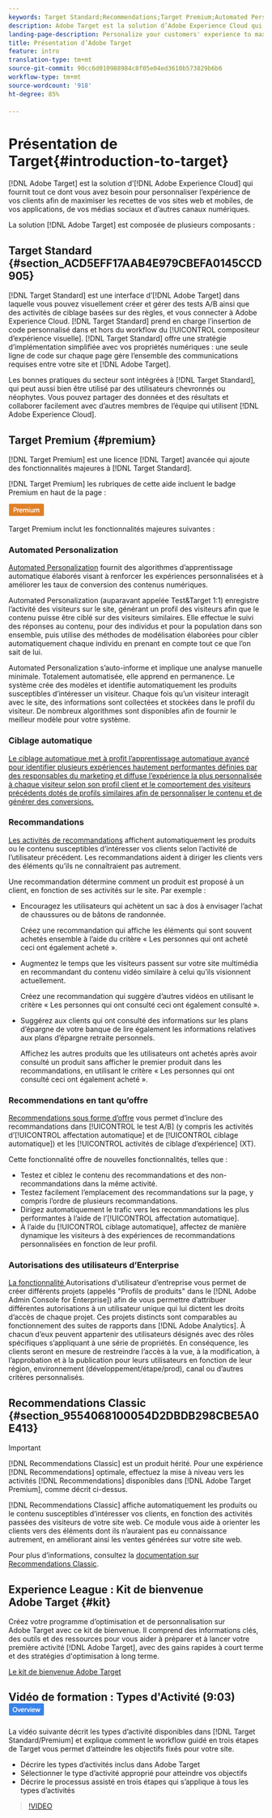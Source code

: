 ```yaml
---
keywords: Target Standard;Recommendations;Target Premium;Automated Personalization;auto-target;auto target;permissions;what is adobe target;
description: Adobe Target est la solution d’Adobe Experience Cloud qui fournit tout ce dont vous avez besoin pour personnaliser l’expérience de vos clients afin de maximiser les recettes de vos sites web et mobiles, de vos applications, de vos médias sociaux et d’autres canaux numériques.
landing-page-description: Personalize your customers' experience to maximize revenue on your web and mobile sites, apps, social media, and other digital channels.
title: Présentation d’Adobe Target
feature: intro
translation-type: tm+mt
source-git-commit: 90cc6d010988984c8f05e04ed3610b573829b6b6
workflow-type: tm+mt
source-wordcount: '918'
ht-degree: 85%

---
```



# Présentation de Target{#introduction-to-target}

[!DNL Adobe Target] est la solution d’[!DNL Adobe Experience Cloud] qui fournit tout ce dont vous avez besoin pour personnaliser l’expérience de vos clients afin de maximiser les recettes de vos sites web et mobiles, de vos applications, de vos médias sociaux et d’autres canaux numériques.

La solution [!DNL Adobe Target] est composée de plusieurs composants :

## Target Standard {#section_ACD5EFF17AAB4E979CBEFA0145CCD905}

[!DNL Target Standard] est une interface d’[!DNL Adobe Target] dans laquelle vous pouvez visuellement créer et gérer des tests A/B ainsi que des activités de ciblage basées sur des règles, et vous connecter à Adobe Experience Cloud. [!DNL Target Standard] prend en charge l’insertion de code personnalisé dans et hors du workflow du [!UICONTROL compositeur d’expérience visuelle]. [!DNL Target Standard] offre une stratégie d’implémentation simplifiée avec vos propriétés numériques : une seule ligne de code sur chaque page gère l’ensemble des communications requises entre votre site et [!DNL Adobe Target].

Les bonnes pratiques du secteur sont intégrées à [!DNL Target Standard], qui peut aussi bien être utilisé par des utilisateurs chevronnés ou néophytes. Vous pouvez partager des données et des résultats et collaborer facilement avec d’autres membres de l’équipe qui utilisent [!DNL Adobe Experience Cloud].

## Target Premium {#premium}

[!DNL Target Premium] est une licence [!DNL Target] avancée qui ajoute des fonctionnalités majeures à [!DNL Target Standard].

[!DNL Target Premium] les rubriques de cette aide incluent le badge Premium en haut de la page :

![Badge Premium](/help/assets/premium.png)

Target Premium inclut les fonctionnalités majeures suivantes :

### Automated Personalization

[Automated Personalization](/help/c-activities/t-automated-personalization/automated-personalization.md#task_8AAF837796D74CF893CA2F88BA1491C9) fournit des algorithmes d’apprentissage automatique élaborés visant à renforcer les expériences personnalisées et à améliorer les taux de conversion des contenus numériques.

Automated Personalization (auparavant appelée Test&amp;Target 1:1) enregistre l’activité des visiteurs sur le site, générant un profil des visiteurs afin que le contenu puisse être ciblé sur des visiteurs similaires. Elle effectue le suivi des réponses au contenu, pour des individus et pour la population dans son ensemble, puis utilise des méthodes de modélisation élaborées pour cibler automatiquement chaque individu en prenant en compte tout ce que l’on sait de lui.

Automated Personalization s’auto-informe et implique une analyse manuelle minimale. Totalement automatisée, elle apprend en permanence. Le système crée des modèles et identifie automatiquement les produits susceptibles d’intéresser un visiteur. Chaque fois qu’un visiteur interagit avec le site, des informations sont collectées et stockées dans le profil du visiteur. De nombreux algorithmes sont disponibles afin de fournir le meilleur modèle pour votre système.

### Ciblage automatique

[Le ciblage automatique met à profit l’apprentissage automatique avancé pour identifier plusieurs expériences hautement performantes définies par des responsables du marketing et diffuse l’expérience la plus personnalisée à chaque visiteur selon son profil client et le comportement des visiteurs précédents dotés de profils similaires afin de personnaliser le contenu et de générer des conversions.](/help/c-activities/auto-target/auto-target-to-optimize.md)

### Recommandations

[Les activités de recommandations](/help/c-recommendations/recommendations.md#concept_7556C8A4543942F2A77B13A29339C0C0) affichent automatiquement les produits ou le contenu susceptibles d’intéresser vos clients selon l’activité de l’utilisateur précédent. Les recommandations aident à diriger les clients vers des éléments qu’ils ne connaîtraient pas autrement.

Une recommandation détermine comment un produit est proposé à un client, en fonction de ses activités sur le site. Par exemple :

* Encouragez les utilisateurs qui achètent un sac à dos à envisager l’achat de chaussures ou de bâtons de randonnée.

   Créez une recommandation qui affiche les éléments qui sont souvent achetés ensemble à l’aide du critère « Les personnes qui ont acheté ceci ont également acheté ».

* Augmentez le temps que les visiteurs passent sur votre site multimédia en recommandant du contenu vidéo similaire à celui qu’ils visionnent actuellement.

   Créez une recommandation qui suggère d’autres vidéos en utilisant le critère « Les personnes qui ont consulté ceci ont également consulté ».

* Suggérez aux clients qui ont consulté des informations sur les plans d’épargne de votre banque de lire également les informations relatives aux plans d’épargne retraite personnels.

   Affichez les autres produits que les utilisateurs ont achetés après avoir consulté un produit sans afficher le premier produit dans les recommandations, en utilisant le critère « Les personnes qui ont consulté ceci ont également acheté ».

### Recommendations en tant qu’offre

[Recommendations sous forme d’offre](/help/c-recommendations/recommendations-as-an-offer.md) vous permet d’inclure des recommandations dans [!UICONTROL le test A/B] (y compris les activités d’[!UICONTROL affectation automatique] et de [!UICONTROL ciblage automatique]) et les [!UICONTROL activités de ciblage d’expérience] (XT).

Cette fonctionnalité offre de nouvelles fonctionnalités, telles que :

* Testez et ciblez le contenu des recommandations et des non-recommandations dans la même activité.
* Testez facilement l’emplacement des recommandations sur la page, y compris l’ordre de plusieurs recommandations.
* Dirigez automatiquement le trafic vers les recommandations les plus performantes à l’aide de l’[!UICONTROL affectation automatique].
* À l’aide du [!UICONTROL ciblage automatique], affectez de manière dynamique les visiteurs à des expériences de recommandations personnalisées en fonction de leur profil.

### Autorisations des utilisateurs d’Enterprise

[La fonctionnalité ](/help/administrating-target/c-user-management/property-channel/property-channel.md#concept_E396B16FA2024ADBA27BC056138F9838) Autorisations d’utilisateur d’entreprise vous permet de créer différents projets (appelés &quot;Profils de produits&quot; dans le  [!DNL Adobe Admin Console for Enterprise]) afin de vous permettre d’attribuer différentes autorisations à un utilisateur unique qui lui dictent les droits d’accès de chaque projet. Ces projets distincts sont comparables au fonctionnement des suites de rapports dans [!DNL Adobe Analytics]. À chacun d’eux peuvent appartenir des utilisateurs désignés avec des rôles spécifiques s’appliquant à une série de propriétés. En conséquence, les clients seront en mesure de restreindre l’accès à la vue, à la modification, à l’approbation et à la publication pour leurs utilisateurs en fonction de leur région, environnement (développement/étape/prod), canal ou d’autres critères personnalisés.

## Recommendations Classic {#section_9554068100054D2DBDB298CBE5A0E413}

>[!IMPORTANT]
>
>[!DNL Recommendations Classic] est un produit hérité. Pour une expérience [!DNL Recommendations] optimale, effectuez la mise à niveau vers les activités [!DNL Recommendations] disponibles dans [!DNL Adobe Target Premium], comme décrit ci-dessus.

[!DNL Recommendations Classic] affiche automatiquement les produits ou le contenu susceptibles d’intéresser vos clients, en fonction des activités passées des visiteurs de votre site web. Ce module vous aide à orienter les clients vers des éléments dont ils n’auraient pas eu connaissance autrement, en améliorant ainsi les ventes générées sur votre site web.

Pour plus d’informations, consultez la [documentation sur Recommendations Classic](/help/assets/adobe-recommendations-classic.pdf).

## Experience League : Kit de bienvenue Adobe Target {#kit}

Créez votre programme d’optimisation et de personnalisation sur Adobe Target avec ce kit de bienvenue. Il comprend des informations clés, des outils et des ressources pour vous aider à préparer et à lancer votre première activité [!DNL Adobe Target], avec des gains rapides à court terme et des stratégies d&#39;optimisation à long terme.

[Le kit de bienvenue Adobe Target](https://expleague.azureedge.net/pdf/Adobe-Target-Welcome-Kit.pdf)

## Vidéo de formation : Types d&#39;Activité (9:03) ![badge Aperçu](/help/assets/overview.png)

La vidéo suivante décrit les types d’activité disponibles dans [!DNL Target Standard/Premium] et explique comment le workflow guidé en trois étapes de Target vous permet d’atteindre les objectifs fixés pour votre site.

* Décrire les types d’activités inclus dans Adobe Target
* Sélectionner le type d’activité approprié pour atteindre vos objectifs
* Décrire le processus assisté en trois étapes qui s’applique à tous les types d’activités

>[!VIDEO](https://video.tv.adobe.com/v/17386)
